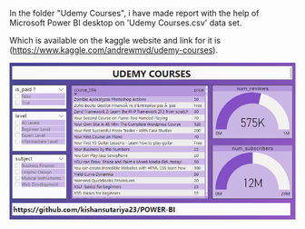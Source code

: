 In the folder "Udemy Courses", i have made report with the help of Microsoft Power BI desktop on 'Udemy Courses.csv' data set.

Which is available on the kaggle website and link for it is (https://www.kaggle.com/andrewmvd/udemy-courses).

![](Udemy%20Courses.png)
